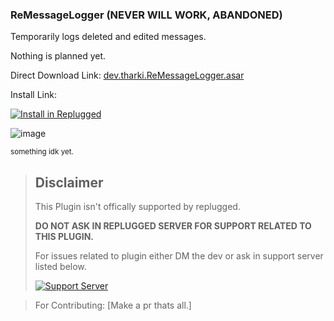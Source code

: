 ### ReMessageLogger (NEVER WILL WORK, ABANDONED)

Temporarily logs deleted and edited messages.

Nothing is planned yet.

Direct Download Link: [dev.tharki.ReMessageLogger.asar](https://github.com/Tharki-God/ReMessageLogger/releases/latest/download/dev.tharki.ReMessageLogger.asar)


Install Link:

[![Install in Replugged](https://img.shields.io/badge/-Install%20in%20Replugged-blue?style=for-the-badge&logo=none)](https://replugged.dev/install?identifier=Tharki-God/ReMessageLogger&source=github)


![image](https://tharki-god.github.io/files-random-host/bdpluginsassets/ReMessageLogger.gif)

<sub>something idk yet.</sub>

> ## Disclaimer
>
> This Plugin isn't offically supported by replugged.
>
>**DO NOT ASK IN REPLUGGED SERVER FOR SUPPORT RELATED TO THIS PLUGIN.**
>
> For issues related to plugin either DM the dev or ask in support server listed below.
>
>
> [![Support Server](https://discordapp.com/api/guilds/919649417005506600/widget.png?style=banner3)](https://discord.gg/SgKSKyh9gY)





> For Contributing: [Make a pr thats all.]
